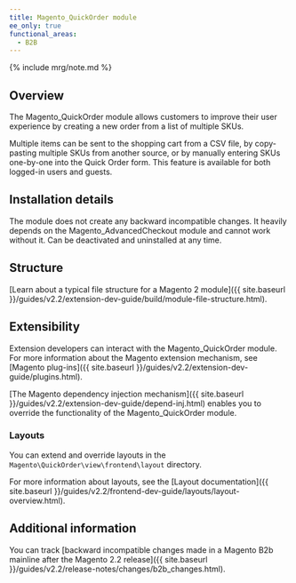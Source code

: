 ```yaml
---
title: Magento_QuickOrder module
ee_only: true
functional_areas:
  - B2B
---
```


{% include mrg/note.md %}

## Overview

The Magento_QuickOrder module allows customers to improve their user experience by creating a new order from a list of multiple SKUs.

Multiple items can be sent to the shopping cart from a CSV file, by copy-pasting multiple SKUs from another source, or by manually entering SKUs one-by-one into the Quick Order form. This feature is available for both logged-in users and guests.
 
## Installation details
 
The module does not create any backward incompatible changes. It heavily depends on the Magento_AdvancedCheckout module and cannot work without it. Can be deactivated and uninstalled at any time. 
 
## Structure
 
[Learn about a typical file structure for a Magento 2 module]({{ site.baseurl }}/guides/v2.2/extension-dev-guide/build/module-file-structure.html).
 
## Extensibility

Extension developers can interact with the Magento_QuickOrder module. For more information about the Magento extension mechanism, see [Magento plug-ins]({{ site.baseurl }}/guides/v2.2/extension-dev-guide/plugins.html).
 
[The Magento dependency injection mechanism]({{ site.baseurl }}/guides/v2.2/extension-dev-guide/depend-inj.html) enables you to override the functionality of the Magento_QuickOrder module.

### Layouts
 
You can extend and override layouts in the `Magento\QuickOrder\view\frontend\layout` directory.

For more information about layouts, see the [Layout documentation]({{ site.baseurl }}/guides/v2.2/frontend-dev-guide/layouts/layout-overview.html).
 
## Additional information
 
You can track [backward incompatible changes made in a Magento B2b mainline after the Magento 2.2 release]({{ site.baseurl }}/guides/v2.2/release-notes/changes/b2b_changes.html).
